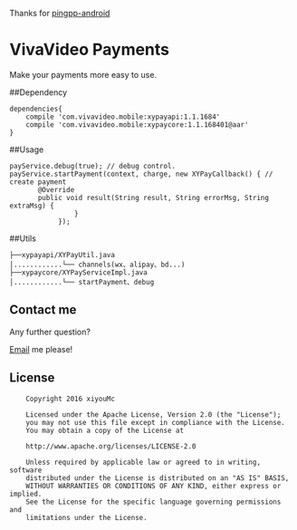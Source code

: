 Thanks for [pingpp-android](https://github.com/PingPlusPlus/pingpp-android)

# VivaVideo Payments
Make your payments more easy to use.


##Dependency

```
dependencies{
    compile 'com.vivavideo.mobile:xypayapi:1.1.1684'
    compile 'com.vivavideo.mobile:xypaycore:1.1.168401@aar'
}
```

##Usage


```
payService.debug(true); // debug control.
payService.startPayment(context, charge, new XYPayCallback() { // create payment
       @Override
       public void result(String result, String errorMsg, String extraMsg) {        
                }
            });
```

##Utils
```
├──xypayapi/XYPayUtil.java
│............└── channels(wx、alipay、bd...)
├──xypaycore/XYPayServiceImpl.java
│............└── startPayment、debug
```

## Contact me

Any further question?

[Email](mailto:tmac694449212@gmail.com) me please!

## License

        Copyright 2016 xiyouMc

        Licensed under the Apache License, Version 2.0 (the "License");
        you may not use this file except in compliance with the License.
        You may obtain a copy of the License at

        http://www.apache.org/licenses/LICENSE-2.0

        Unless required by applicable law or agreed to in writing, software
        distributed under the License is distributed on an "AS IS" BASIS,
        WITHOUT WARRANTIES OR CONDITIONS OF ANY KIND, either express or implied.
        See the License for the specific language governing permissions and
        limitations under the License.

        